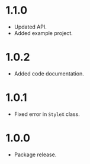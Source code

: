 # 1.1.0

* Updated API.
* Added example project.

# 1.0.2

* Added code documentation.

# 1.0.1

* Fixed error in `StyleX` class.

# 1.0.0

* Package release.
